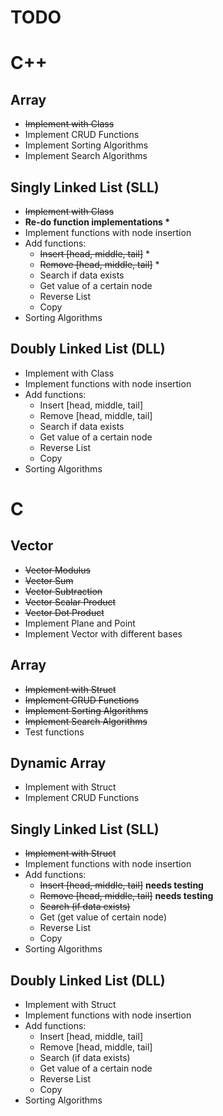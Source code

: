 # TODO

# C++

## Array

* ~~Implement with Class~~
* Implement CRUD Functions
* Implement Sorting Algorithms
* Implement Search Algorithms

## Singly Linked List (SLL)

* ~~Implement with Class~~
* __Re-do function implementations \*__
* Implement functions with node insertion
* Add functions:
	* ~~Insert [head, middle, tail]~~ \*
	* ~~Remove [head, middle, tail]~~ \*
	* Search if data exists
	* Get value of a certain node
	* Reverse List
	* Copy
* Sorting Algorithms

## Doubly Linked List (DLL)

* Implement with Class
* Implement functions with node insertion
* Add functions:
	* Insert [head, middle, tail]
	* Remove [head, middle, tail]
	* Search if data exists
	* Get value of a certain node
	* Reverse List
	* Copy
* Sorting Algorithms

# C

## Vector

* ~~Vector Modulus~~
* ~~Vector Sum~~
* ~~Vector Subtraction~~
* ~~Vector Scalar Product~~
* ~~Vector Dot Product~~
* Implement Plane and Point
* Implement Vector with different bases

## Array

* ~~Implement with Struct~~
* ~~Implement CRUD Functions~~
* ~~Implement Sorting Algorithms~~
* ~~Implement Search Algorithms~~
* Test functions

## Dynamic Array

* Implement with Struct
* Implement CRUD Functions

## Singly Linked List (SLL)

* ~~Implement with Struct~~
* Implement functions with node insertion
* Add functions:
	* ~~Insert [head, middle, tail]~~ __needs testing__
	* ~~Remove [head, middle, tail]~~ __needs testing__
	* ~~Search (if data exists)~~
	* Get (get value of certain node)
	* Reverse List
	* Copy
* Sorting Algorithms

## Doubly Linked List (DLL)

* Implement with Struct
* Implement functions with node insertion
* Add functions:
	* Insert [head, middle, tail]
	* Remove [head, middle, tail]
	* Search (if data exists)
	* Get value of a certain node
	* Reverse List
	* Copy
* Sorting Algorithms